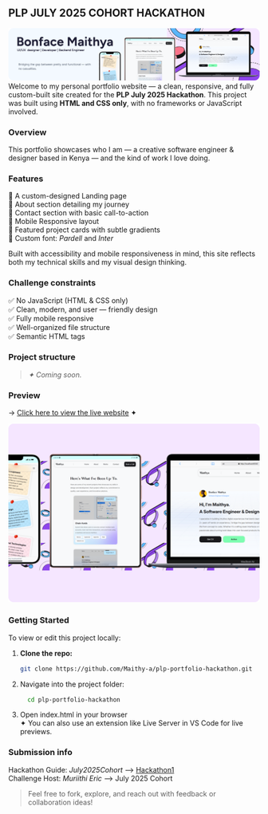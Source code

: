 ## PLP JULY 2025 COHORT HACKATHON

[<img src="assets/images/cover.png" alt="cover image">](https://maithya.vercel.app)
<br>
Welcome to my personal portfolio website — a clean, responsive, and fully custom-built site created for the **PLP July 2025 Hackathon**. This project was built using **HTML and CSS only**, with no frameworks or JavaScript involved.

### Overview

This portfolio showcases who I am — a creative software engineer & designer based in Kenya — and the kind of work I love doing.<br>

### Features <br>

🔹 A custom-designed Landing page<br>
🔹 About section detailing my journey<br>
🔹 Contact section with basic call-to-action<br>
🔹 Mobile Responsive layout<br>
🔹 Featured project cards with subtle gradients<br>
🔹 Custom font: _Pardell_ and _Inter_<br>

Built with accessibility and mobile responsiveness in mind, this site reflects both my technical skills and my visual design thinking.

### Challenge constraints

✅ No JavaScript (HTML & CSS only)<br>
✅ Clean, modern, and user — friendly design<br>
✅ Fully mobile responsive <br>
✅ Well-organized file structure<br>
✅ Semantic HTML tags<br>

### Project structure

> _✦ Coming soon._

### Preview

→ [Click here to view the live website](https://maithya.vercel.app) ✦

[<img src="assets/images/website.png" alt="Website preview">](https://maithya.vercel.app)

### Getting Started

To view or edit this project locally:

1. **Clone the repo:**
   ```bash
   git clone https://github.com/Maithy-a/plp-portfolio-hackathon.git
   ```
2. Navigate into the project folder:
   ```bash
     cd plp-portfolio-hackathon
   ```
3. Open index.html in your browser<br>
✦ You can also use an extension like Live Server in VS Code for live previews.


### Submission info

Hackathon Guide: _July2025Cohort_ ⟶ [Hackathon1](https://github.com/MuriithiEric/July2025Cohort-Hackathon1)<br>
Challenge Host: _Muriithi Eric_ ⟶ July 2025 Cohort<br>

> Feel free to fork, explore, and reach out with feedback or collaboration ideas!
